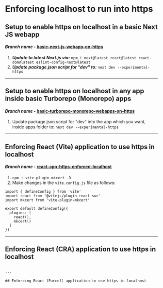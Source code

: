 # Enforcing localhost to run into https

## Setup to enable https on localhost in a basic Next JS webapp

#### ***Branch name -*** [basic-next-js-webapp-on-https](https://github.com/drcount-root/enforcing-https-in-localhost/tree/basic-next-js-webapp-on-https)

1. ***Update to latest Next.js via:*** `npm i next@latest react@latest react-dom@latest eslint-config-next@latest`
2. ***Update package.json script for "dev" to:*** `next dev --experimental-https`

---

## Setup to enable https on localhost in any app inside basic Turborepo (Monorepo) apps

#### ***Branch name -*** [basic-turborepo-monorepo-webapps-on-https](https://github.com/drcount-root/enforcing-https-in-localhost/tree/basic-turborepo-monorepo-webapps-on-https?tab=readme-ov-file)

1. Update package.json script for "dev" into the app which you want, inside apps folder to: `next dev --experimental-https`

---

## Enforcing React (Vite) application to use https in localhost

#### ***Branch name -*** [react-app-https-enforced-localhost](https://github.com/drcount-root/enforcing-https-in-localhost/tree/react-app-https-enforced-localhost)

1. `npm i vite-plugin-mkcert -D`
2. Make changes in the `vite.config.js` file as follows:

```
import { defineConfig } from 'vite'
import react from '@vitejs/plugin-react-swc'
import mkcert from 'vite-plugin-mkcert'

export default defineConfig({
  plugins: [
    react(),
    mkcert()
  ]
})
```

---

## Enforcing React (CRA) application to use https in localhost


```

---

## Enforcing React (Parcel) application to use https in localhost
